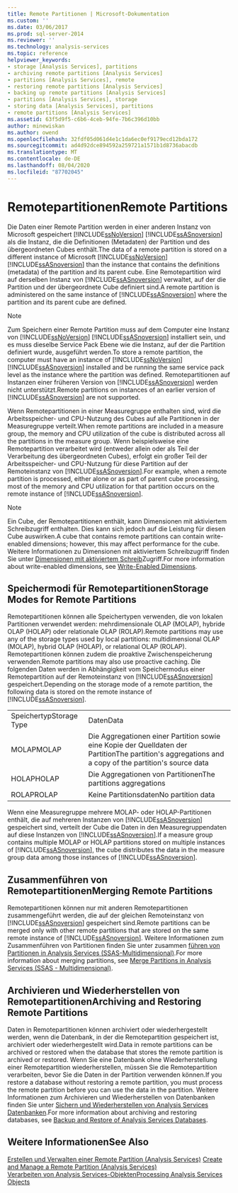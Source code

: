 ```yaml
---
title: Remote Partitionen | Microsoft-Dokumentation
ms.custom: ''
ms.date: 03/06/2017
ms.prod: sql-server-2014
ms.reviewer: ''
ms.technology: analysis-services
ms.topic: reference
helpviewer_keywords:
- storage [Analysis Services], partitions
- archiving remote partitions [Analysis Services]
- partitions [Analysis Services], remote
- restoring remote partitions [Analysis Services]
- backing up remote partitions [Analysis Services]
- partitions [Analysis Services], storage
- storing data [Analysis Services], partitions
- remote partitions [Analysis Services]
ms.assetid: 63f5d9f5-c6b6-4ceb-94fe-7b6c396d10bb
author: minewiskan
ms.author: owend
ms.openlocfilehash: 32fdf05d061d4e1c1da6ec0ef9179ecd12bda172
ms.sourcegitcommit: ad4d92dce894592a259721a1571b1d8736abacdb
ms.translationtype: MT
ms.contentlocale: de-DE
ms.lasthandoff: 08/04/2020
ms.locfileid: "87702045"
---
```

# <a name="remote-partitions"></a><span data-ttu-id="c159c-102">Remotepartitionen</span><span class="sxs-lookup"><span data-stu-id="c159c-102">Remote Partitions</span></span>
  <span data-ttu-id="c159c-103">Die Daten einer Remote Partition werden in einer anderen Instanz von Microsoft gespeichert [!INCLUDE[ssNoVersion](../../includes/ssnoversion-md.md)] [!INCLUDE[ssASnoversion](../../includes/ssasnoversion-md.md)] als die Instanz, die die Definitionen (Metadaten) der Partition und des übergeordneten Cubes enthält.</span><span class="sxs-lookup"><span data-stu-id="c159c-103">The data of a remote partition is stored on a different instance of Microsoft [!INCLUDE[ssNoVersion](../../includes/ssnoversion-md.md)] [!INCLUDE[ssASnoversion](../../includes/ssasnoversion-md.md)] than the instance that contains the definitions (metadata) of the partition and its parent cube.</span></span> <span data-ttu-id="c159c-104">Eine Remotepartition wird auf derselben Instanz von [!INCLUDE[ssASnoversion](../../includes/ssasnoversion-md.md)] verwaltet, auf der die Partition und der übergeordnete Cube definiert sind.</span><span class="sxs-lookup"><span data-stu-id="c159c-104">A remote partition is administered on the same instance of [!INCLUDE[ssASnoversion](../../includes/ssasnoversion-md.md)] where the partition and its parent cube are defined.</span></span>  
  
> [!NOTE]  
>  <span data-ttu-id="c159c-105">Zum Speichern einer Remote Partition muss auf dem Computer eine Instanz von [!INCLUDE[ssNoVersion](../../includes/ssnoversion-md.md)] [!INCLUDE[ssASnoversion](../../includes/ssasnoversion-md.md)] installiert sein, und es muss dieselbe Service Pack Ebene wie die Instanz, auf der die Partition definiert wurde, ausgeführt werden.</span><span class="sxs-lookup"><span data-stu-id="c159c-105">To store a remote partition, the computer must have an instance of [!INCLUDE[ssNoVersion](../../includes/ssnoversion-md.md)][!INCLUDE[ssASnoversion](../../includes/ssasnoversion-md.md)] installed and be running the same service pack level as the instance where the partition was defined.</span></span> <span data-ttu-id="c159c-106">Remotepartitionen auf Instanzen einer früheren Version von [!INCLUDE[ssASnoversion](../../includes/ssasnoversion-md.md)] werden nicht unterstützt.</span><span class="sxs-lookup"><span data-stu-id="c159c-106">Remote partitions on instances of an earlier version of [!INCLUDE[ssASnoversion](../../includes/ssasnoversion-md.md)] are not supported.</span></span>  
  
 <span data-ttu-id="c159c-107">Wenn Remotepartitionen in einer Measuregruppe enthalten sind, wird die Arbeitsspeicher- und CPU-Nutzung des Cubes auf alle Partitionen in der Measuregruppe verteilt.</span><span class="sxs-lookup"><span data-stu-id="c159c-107">When remote partitions are included in a measure group, the memory and CPU utilization of the cube is distributed across all the partitions in the measure group.</span></span> <span data-ttu-id="c159c-108">Wenn beispielsweise eine Remotepartition verarbeitet wird (entweder allein oder als Teil der Verarbeitung des übergeordneten Cubes), erfolgt ein großer Teil der Arbeitsspeicher- und CPU-Nutzung für diese Partition auf der Remoteinstanz von [!INCLUDE[ssASnoversion](../../includes/ssasnoversion-md.md)].</span><span class="sxs-lookup"><span data-stu-id="c159c-108">For example, when a remote partition is processed, either alone or as part of parent cube processing, most of the memory and CPU utilization for that partition occurs on the remote instance of [!INCLUDE[ssASnoversion](../../includes/ssasnoversion-md.md)].</span></span>  
  
> [!NOTE]  
>  <span data-ttu-id="c159c-109">Ein Cube, der Remotepartitionen enthält, kann Dimensionen mit aktiviertem Schreibzugriff enthalten. Dies kann sich jedoch auf die Leistung für diesen Cube auswirken.</span><span class="sxs-lookup"><span data-stu-id="c159c-109">A cube that contains remote partitions can contain write-enabled dimensions; however, this may affect performance for the cube.</span></span> <span data-ttu-id="c159c-110">Weitere Informationen zu Dimensionen mit aktiviertem Schreibzugriff finden Sie unter [Dimensionen mit aktiviertem Schreib](../multidimensional-models-olap-logical-dimension-objects/write-enabled-dimensions.md)Zugriff.</span><span class="sxs-lookup"><span data-stu-id="c159c-110">For more information about write-enabled dimensions, see [Write-Enabled Dimensions](../multidimensional-models-olap-logical-dimension-objects/write-enabled-dimensions.md).</span></span>  
  
## <a name="storage-modes-for-remote-partitions"></a><span data-ttu-id="c159c-111">Speichermodi für Remotepartitionen</span><span class="sxs-lookup"><span data-stu-id="c159c-111">Storage Modes for Remote Partitions</span></span>  
 <span data-ttu-id="c159c-112">Remotepartitionen können alle Speichertypen verwenden, die von lokalen Partitionen verwendet werden: mehrdimensionale OLAP (MOLAP), hybride OLAP (HOLAP) oder relationale OLAP (ROLAP).</span><span class="sxs-lookup"><span data-stu-id="c159c-112">Remote partitions may use any of the storage types used by local partitions: multidimensional OLAP (MOLAP), hybrid OLAP (HOLAP), or relational OLAP (ROLAP).</span></span> <span data-ttu-id="c159c-113">Remotepartitionen können zudem die proaktive Zwischenspeicherung verwenden.</span><span class="sxs-lookup"><span data-stu-id="c159c-113">Remote partitions may also use proactive caching.</span></span> <span data-ttu-id="c159c-114">Die folgenden Daten werden in Abhängigkeit vom Speichermodus einer Remotepartition auf der Remoteinstanz von [!INCLUDE[ssASnoversion](../../includes/ssasnoversion-md.md)] gespeichert.</span><span class="sxs-lookup"><span data-stu-id="c159c-114">Depending on the storage mode of a remote partition, the following data is stored on the remote instance of [!INCLUDE[ssASnoversion](../../includes/ssasnoversion-md.md)].</span></span>  
  
|||  
|-|-|  
|<span data-ttu-id="c159c-115">Speichertyp</span><span class="sxs-lookup"><span data-stu-id="c159c-115">Storage Type</span></span>|<span data-ttu-id="c159c-116">Daten</span><span class="sxs-lookup"><span data-stu-id="c159c-116">Data</span></span>|  
|<span data-ttu-id="c159c-117">MOLAP</span><span class="sxs-lookup"><span data-stu-id="c159c-117">MOLAP</span></span>|<span data-ttu-id="c159c-118">Die Aggregationen einer Partition sowie eine Kopie der Quelldaten der Partition</span><span class="sxs-lookup"><span data-stu-id="c159c-118">The partition's aggregations and a copy of the partition's source data</span></span>|  
|<span data-ttu-id="c159c-119">HOLAP</span><span class="sxs-lookup"><span data-stu-id="c159c-119">HOLAP</span></span>|<span data-ttu-id="c159c-120">Die Aggregationen von Partitionen</span><span class="sxs-lookup"><span data-stu-id="c159c-120">The partitions aggregations</span></span>|  
|<span data-ttu-id="c159c-121">ROLAP</span><span class="sxs-lookup"><span data-stu-id="c159c-121">ROLAP</span></span>|<span data-ttu-id="c159c-122">Keine Partitionsdaten</span><span class="sxs-lookup"><span data-stu-id="c159c-122">No partition data</span></span>|  
  
 <span data-ttu-id="c159c-123">Wenn eine Measuregruppe mehrere MOLAP- oder HOLAP-Partitionen enthält, die auf mehreren Instanzen von [!INCLUDE[ssASnoversion](../../includes/ssasnoversion-md.md)] gespeichert sind, verteilt der Cube die Daten in den Measuregruppendaten auf diese Instanzen von [!INCLUDE[ssASnoversion](../../includes/ssasnoversion-md.md)].</span><span class="sxs-lookup"><span data-stu-id="c159c-123">If a measure group contains multiple MOLAP or HOLAP partitions stored on multiple instances of [!INCLUDE[ssASnoversion](../../includes/ssasnoversion-md.md)], the cube distributes the data in the measure group data among those instances of [!INCLUDE[ssASnoversion](../../includes/ssasnoversion-md.md)].</span></span>  
  
## <a name="merging-remote-partitions"></a><span data-ttu-id="c159c-124">Zusammenführen von Remotepartitionen</span><span class="sxs-lookup"><span data-stu-id="c159c-124">Merging Remote Partitions</span></span>  
 <span data-ttu-id="c159c-125">Remotepartitionen können nur mit anderen Remotepartitionen zusammengeführt werden, die auf der gleichen Remoteinstanz von [!INCLUDE[ssASnoversion](../../includes/ssasnoversion-md.md)] gespeichert sind.</span><span class="sxs-lookup"><span data-stu-id="c159c-125">Remote partitions can be merged only with other remote partitions that are stored on the same remote instance of [!INCLUDE[ssASnoversion](../../includes/ssasnoversion-md.md)].</span></span> <span data-ttu-id="c159c-126">Weitere Informationen zum Zusammenführen von Partitionen finden Sie unter zusammen [führen von Partitionen in Analysis Services &#40;SSAS-Multidimensional&#41;](../multidimensional-models/merge-partitions-in-analysis-services-ssas-multidimensional.md).</span><span class="sxs-lookup"><span data-stu-id="c159c-126">For more information about merging partitions, see [Merge Partitions in Analysis Services &#40;SSAS - Multidimensional&#41;](../multidimensional-models/merge-partitions-in-analysis-services-ssas-multidimensional.md).</span></span>  
  
## <a name="archiving-and-restoring-remote-partitions"></a><span data-ttu-id="c159c-127">Archivieren und Wiederherstellen von Remotepartitionen</span><span class="sxs-lookup"><span data-stu-id="c159c-127">Archiving and Restoring Remote Partitions</span></span>  
 <span data-ttu-id="c159c-128">Daten in Remotepartitionen können archiviert oder wiederhergestellt werden, wenn die Datenbank, in der die Remotepartition gespeichert ist, archiviert oder wiederhergestellt wird.</span><span class="sxs-lookup"><span data-stu-id="c159c-128">Data in remote partitions can be archived or restored when the database that stores the remote partition is archived or restored.</span></span> <span data-ttu-id="c159c-129">Wenn Sie eine Datenbank ohne Wiederherstellung einer Remotepartition wiederherstellen, müssen Sie die Remotepartition verarbeiten, bevor Sie die Daten in der Partition verwenden können.</span><span class="sxs-lookup"><span data-stu-id="c159c-129">If you restore a database without restoring a remote partition, you must process the remote partition before you can use the data in the partition.</span></span> <span data-ttu-id="c159c-130">Weitere Informationen zum Archivieren und Wiederherstellen von Datenbanken finden Sie unter [Sichern und Wiederherstellen von Analysis Services Datenbanken](../multidimensional-models/backup-and-restore-of-analysis-services-databases.md).</span><span class="sxs-lookup"><span data-stu-id="c159c-130">For more information about archiving and restoring databases, see [Backup and Restore of Analysis Services Databases](../multidimensional-models/backup-and-restore-of-analysis-services-databases.md).</span></span>  
  
## <a name="see-also"></a><span data-ttu-id="c159c-131">Weitere Informationen</span><span class="sxs-lookup"><span data-stu-id="c159c-131">See Also</span></span>  
 <span data-ttu-id="c159c-132">[Erstellen und Verwalten einer Remote Partition &#40;Analysis Services&#41;](../multidimensional-models/create-and-manage-a-remote-partition-analysis-services.md) </span><span class="sxs-lookup"><span data-stu-id="c159c-132">[Create and Manage a Remote Partition &#40;Analysis Services&#41;](../multidimensional-models/create-and-manage-a-remote-partition-analysis-services.md) </span></span>  
 [<span data-ttu-id="c159c-133">Verarbeiten von Analysis Services-Objekten</span><span class="sxs-lookup"><span data-stu-id="c159c-133">Processing Analysis Services Objects</span></span>](../multidimensional-models/processing-analysis-services-objects.md)  
  
  
